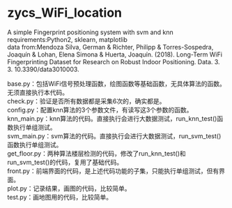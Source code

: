 # zycs_WiFi_location  
A simple Fingerprint positioning system with svm and knn   
requirements:Python2, sklearn, matplotlib  
data from:Mendoza Silva, German & Richter, Philipp & Torres-Sospedra, Joaquín & Lohan, Elena Simona & Huerta, Joaquín. (2018). Long-Term WiFi Fingerprinting Dataset for Research on Robust Indoor Positioning. Data. 3. 3. 10.3390/data3010003.  
  
base.py：包括WiFi信号预处理函数，绘图函数等基础函数，无具体算法的函数。无须直接执行本代码。  
check.py：验证是否所有数据都是采集6次的，确实都是。  
config.py：配置knn算法的3个参数文件，有读写这3个参数的函数。  
knn_main.py：knn算法的代码。直接执行会进行大数据测试，run_knn_test()函数执行单组测试。  
svm_main.py：svm算法的代码。直接执行会进行大数据测试，run_svm_test()函数执行单组测试。  
get_floor.py：两种算法楼层检测的代码，修改了run_knn_test()和run_svm_test()的代码，复用了基础代码。  
front.py：前端界面的代码，是上述代码功能的子集，只能执行单组测试，但有界面。  
plot.py：记录结果，画图的代码，比较简单。  
test.py：画地图用的代码，比较简单。  
